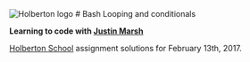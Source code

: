 <img src="https://www.holbertonschool.com/assets/holberton-logo-1cc451260ca3cd297def53f2250a9794810667c7ca7b5fa5879a569a457bf16f.png" alt="Holberton logo">
# Bash Looping and conditionals 

**Learning to code with [Justin Marsh](https://twitter.com/dogonthecircuit)**

[Holberton School](https://www.holbertonschool.com) assignment solutions for February 13th, 2017.
